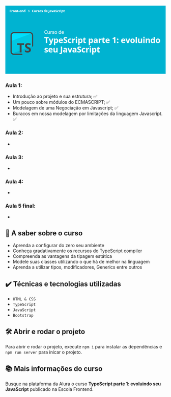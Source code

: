 ![TypeScript parte 1: evoluindo seu JavaScript](curso.png)

### Aula 1:
- Introdução ao projeto e sua estrutura; :white_check_mark:
- Um pouco sobre módulos do ECMASCRIPT; :white_check_mark:
- Modelagem de uma Negociação em Javascript; :white_check_mark:
- Buracos em nossa modelagem por limitações da linguagem Javascript. :white_check_mark:
### Aula 2:
- 
### Aula 3:
- 
### Aula 4:
- 
### Aula 5 final:
- 

## 🔨 A saber sobre o curso
- Aprenda a configurar do zero seu ambiente
- Conheça gradativamente os recursos do TypeScript compiler
- Compreenda as vantagens da tipagem estática
- Modele suas classes utilizando o que há de melhor na linguagem
- Aprenda a utilizar tipos, modificadores, Generics entre outros


## ✔️ Técnicas e tecnologias utilizadas
- `HTML & CSS`
- `TypeScript`
- `JavaScript`
- `Bootstrap`

## 🛠️ Abrir e rodar o projeto
Para abrir e rodar o projeto, execute `npm i` para instalar as dependências e `npm run server` para inicar o projeto.

## 📚 Mais informações do curso
Busque na plataforma da Alura o curso **TypeScript parte 1: evoluindo seu JavaScript** publicado na Escola Frontend.

<br>

